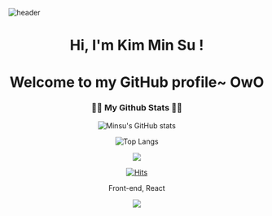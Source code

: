 ![header](https://capsule-render.vercel.app/api?text=Welcome%20to%20My%20GitHub&animation=twinkling&fontColor=6bc4e7)


<h1 align="center"> Hi, I'm Kim Min Su </a>!</h1>

<h1 align="center">Welcome to my GitHub profile~ OwO </h1>


<h3 align="center">👩‍💻 My Github Stats 👩‍💻</h3>
<div align="center">

![Minsu's GitHub stats](https://github-readme-stats.vercel.app/api?username=Minsu1322&show_icons=true&theme=radical)

![Top Langs](https://github-readme-stats.vercel.app/api/top-langs/?username=Minsu1322&layout=compact)

<p align="center">
  <a href="https://hits.seeyoufarm.com"><img src="https://hits.seeyoufarm.com/api/count/incr/badge.svg?url=https%3A%2F%2Fgithub.com%2Fhyeinisfree&count_bg=%2341B883&title_bg=%23CDC2C2&icon=github.svg&icon_color=%23E7E7E7&title=hits&edge_flat=false"/></a>
</p>

[![Hits](https://hits.seeyoufarm.com/api/count/incr/badge.svg?url=https%3A%2F%2Fgithub.com%2FMinsu1322%2Fhit-counter&count_bg=%237DD1F8&title_bg=%23B0AAAA&icon=awesomelists.svg&icon_color=%23000000&title=Visit&edge_flat=false)](https://hits.seeyoufarm.com)




<p align="center"> Front-end, React </p>


<a href="https://ko.legacy.reactjs.org/" target="_blank"><img src="https://img.shields.io/badge/ffffff?style= flat-square&logo=React&logoColor=61DAFB"/></a>


